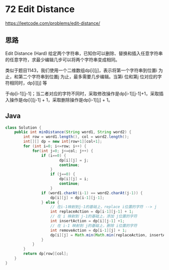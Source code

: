 # 72 Edit Distance

https://leetcode.com/problems/edit-distance/



## 思路

Edit Distance (Hard) 给定两个字符串，已知你可以删除、替换和插入任意字符串的任意字符，求最少编辑几步可以将两个字符串变成相同。

类似于题目1143，我们使用一个二维数组dp[i][j]，表示将第一个字符串到位置i 为止，和第二个字符串到位置j 为止，最多需要几步编辑。当第i 位和第j 位对应的字符相同时，dp[i][j] 等

于dp[i-1][j-1]；当二者对应的字符不同时，采取修改操作是dp[i-1][j-1]+1，采取插入操作是dp[i][j-1] + 1，采取删除操作是dp[i-1][j] + 1。



## Java

```java
class Solution {
    public int minDistance(String word1, String word2) {
        int row = word1.length(), col = word2.length();
        int[][] dp = new int[row+1][col+1];
        for (int i=0; i<=row; i++) {
            for(int j=0; j<=col; j++) {
                if (i==0) {
                        dp[i][j] = j;
                        continue;
                    }
                    if (j==0) {
                        dp[i][j] = i;
                        continue;
                    }
                if (word1.charAt(i-1) == word2.charAt(j-1)) {
                    dp[i][j] = dp[i-1][j-1];
                } else {
                    // 在i-1映射到j-1的基础上，replace i位置的字符 --> j
                    int replaceAction = dp[i-1][j-1] + 1;
                    // 在 i 映射到 j-1的基础上，添加 j位置的字符
                    int insertAction = dp[i][j-1] +1;
                    // 在 i-1 映射到 j的基础上，删除 i位置的字符
                    int removeAction = dp[i-1][j] + 1;
                    dp[i][j] = Math.min(Math.min(replaceAction, insertAction), removeAction);
                }
            }
        }
        return dp[row][col];
    }
}
```

